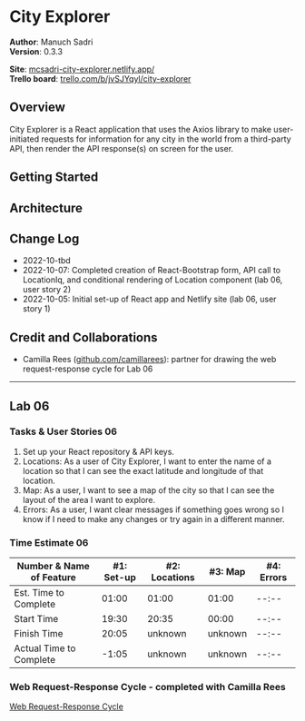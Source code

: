 # City Explorer

**Author**: Manuch Sadri  
**Version**: 0.3.3

**Site**: [mcsadri-city-explorer.netlify.app/](https://mcsadri-city-explorer.netlify.app/)  
**Trello board**: [trello.com/b/jvSJYqyl/city-explorer](https://trello.com/b/jvSJYqyl/city-explorer)

## Overview

City Explorer is a React application that uses the Axios library to make user-initiated requests for information for any city in the world from a third-party API, then render the API response(s) on screen for the user.

## Getting Started
<!-- What are the steps that a user must take in order to build this app on their own machine and get it running? -->

## Architecture
<!-- Provide a detailed description of the application design. What technologies (languages, libraries, etc) you're using, and any other relevant design information. -->

## Change Log

- 2022-10-tbd
- 2022-10-07: Completed creation of React-Bootstrap form, API call to LocationIq, and conditional rendering of Location component (lab 06, user story 2)
- 2022-10-05: Initial set-up of React app and Netlify site (lab 06, user story 1)

## Credit and Collaborations

- Camilla Rees ([github.com/camillarees](https://github.com/camillarees)): partner for drawing the web request-response cycle for Lab 06

---

## Lab 06

### Tasks & User Stories 06

1. Set up your React repository & API keys.
2. Locations: As a user of City Explorer, I want to enter the name of a location so that I can see the exact latitude and longitude of that location.
3. Map: As a user, I want to see a map of the city so that I can see the layout of the area I want to explore.
4. Errors: As a user, I want clear messages if something goes wrong so I know if I need to make any changes or try again in a different manner.

### Time Estimate 06

| Number & Name of Feature | #1: Set-up | #2: Locations | #3: Map | #4: Errors |
|--------------------------|--------------------|---------------|---------------|----------------------|
| Est. Time to Complete    | 01:00 | 01:00 | 01:00 | --:-- |
| Start Time               | 19:30 | 20:35 | 00:00 | --:-- |
| Finish Time              | 20:05 | unknown | unknown | --:-- |
| Actual Time to Complete  | -1:05 | unknown | unknown | --:-- |

### Web Request-Response Cycle - completed with Camilla Rees

[Web Request-Response Cycle](/public/images/request-response.jpg "Web Request-Response Cycle")
